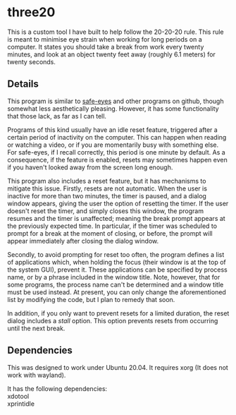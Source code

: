 # three20

This is a custom tool I have built to help follow the 20-20-20 rule. This rule is meant to minimise eye strain when working for long periods on a computer. It states you should take a break from work every twenty minutes, and look at an object twenty feet away (roughly 6.1 meters) for twenty seconds.


## Details

This program is similar to [safe-eyes](https://github.com/slgobinath/SafeEyes) and other programs on github, though somewhat less aesthetically pleasing. However, it has some functionality that those lack, as far as I can tell.

Programs of this kind usually have an idle reset feature, triggered after a certain period of inactivity on the computer. This can happen when reading or watching a video, or if you are momentarily busy with something else. For safe-eyes, if I recall correctly, this period is one minute by default. As a consequence, if the feature is enabled, resets may sometimes happen even if you haven't looked away from the screen long enough.

This program also includes a reset feature, but it has mechanisms to mitigate this issue.
Firstly, resets are not automatic. When the user is inactive for more than two minutes, the timer is paused, and a dialog window appears, giving the user the option of resetting the timer. If the user doesn't reset the timer, and simply closes this window, the program resumes and the timer is unaffected; meaning the break prompt appears at the previously expected time. In particular, if the timer was scheduled to prompt for a break at the moment of closing, or before, the prompt will appear immediately after closing the dialog window.

Secondly, to avoid prompting for reset too often, the program defines a list of applications which, when holding the focus (their window is at the top of the system GUI), prevent it. These applications can be specified by process name, or by a phrase included in the window title. Note, however, that for some programs, the process name can't be determined and a window title must be used instead. At present, you can only change the aforementioned list by modifying the code, but I plan to remedy that soon.

In addition, if you only want to prevent resets for a limited duration, the reset dialog includes a *stall* option. This option prevents resets from occurring until the next break.


## Dependencies
This was designed to work under Ubuntu 20.04. It requires xorg (It does not work with wayland).

It has the following dependencies:  
xdotool  
xprintidle  








